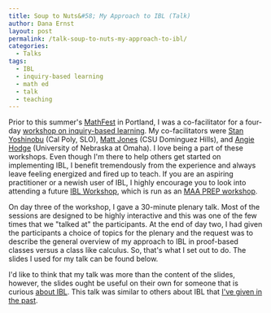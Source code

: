 ```yaml
---
title: Soup to Nuts&#58; My Approach to IBL (Talk)
author: Dana Ernst
layout: post
permalink: /talk-soup-to-nuts-my-approach-to-ibl/
categories:
  - Talks
tags:
  - IBL
  - inquiry-based learning
  - math ed
  - talk
  - teaching
---
```


Prior to this summer's [MathFest](http://www.maa.org/meetings/mathfest) in Portland, I was a co-facilitator for a four-day [workshop on inquiry-based learning](http://iblworkshop.org/home.html). My co-facilitators were [Stan Yoshinobu](http://www.stanyoshinobu.com) (Cal Poly, SLO), [Matt Jones](http://www.csudh.edu/math/mjones/) (CSU Dominguez Hills), and [Angie Hodge](http://www.unomaha.edu/math/people/hodge/) (University of Nebraska at Omaha). I love being a part of these workshops. Even though I'm there to help others get started on implementing IBL, I benefit tremendously from the experience and always leave feeling energized and fired up to teach. If you are an aspiring practitioner or a newish user of IBL, I highly encourage you to look into attending a future [IBL Workshop](http://iblworkshop.org/home.html), which is run as an [MAA PREP workshop](http://www.maa.org/programs/faculty-and-departments/prep-workshops).

On day three of the workshop, I gave a 30-minute plenary talk. Most of the sessions are designed to be highly interactive and this was one of the few times that we "talked at" the participants. At the end of day two, I had given the participants a choice of topics for the plenary and the request was to describe the general overview of my approach to IBL in proof-based classes versus a class like calculus. So, that's what I set out to do. The slides I used for my talk can be found below.

<div>
<script async class="speakerdeck-embed" data-id="22a19f90023a0132492042912cd7a191" data-ratio="1.33333333333333" src="//speakerdeck.com/assets/embed.js"></script>
</div>

I'd like to think that my talk was more than the content of the slides, however, the slides ought be useful on their own for someone that is curious [about IBL](http://maamathedmatters.blogspot.com/2013/05/what-heck-is-ibl.html). This talk was similar to others about IBL that [I've given in the past](http://danaernst.com/?s=inquiry-based+learning+talk).
